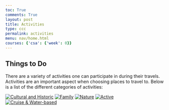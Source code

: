 ```yaml
---
toc: True
comments: True
layout: post
title: Activities
type: ccc
permalink: activities
menu: nav/home.html
courses: {'csa': {'week': 0}}
---
```


## Things to Do
There are a variety of activities one can participate in during their travels. Activities are an important aspect when choosing places to travel to. Below is a list of the different categories of activities: 

[![Cultural and Historic](https://github.com/user-attachments/assets/acd0f0dc-338b-4ba3-a825-2bb3d7ae5a00)]({{site.baseurl}}/cultural/)
[![Family](https://github.com/user-attachments/assets/ec644c2d-91e0-4cf0-aff8-639bc2e29f23)]({{site.baseurl}}/fam/)
[![Nature](https://github.com/user-attachments/assets/f711d891-b4bd-40e6-a59a-2cc49858c017)]({{site.baseurl}}/nature/)
[![Active](https://github.com/user-attachments/assets/6130dc07-f803-4acf-97f6-eec3b4f47acf)]({{site.baseurl}}/active/)
[![Cruise & Water-based](https://github.com/user-attachments/assets/6500d03e-7ead-4475-ad32-0a3df27e747c)]({{site.baseurl}}/water/)





